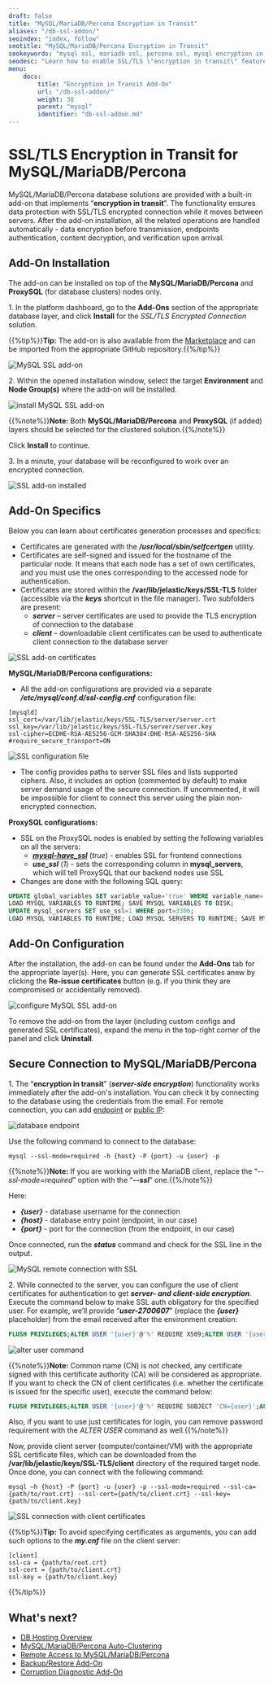 ```yaml
---
draft: false
title: "MySQL/MariaDB/Percona Encryption in Transit"
aliases: "/db-ssl-addon/"
seoindex: "index, follow"
seotitle: "MySQL/MariaDB/Percona Encryption in Transit"
seokeywords: "mysql ssl, mariadb ssl, percona ssl, mysql encryption in transit, mariadb encryption in transit, percona encryption in transit, mysql encryption, mariadb ssl encryption, percona ssl addon"
seodesc: "Learn how to enable SSL/TLS \"encryption in transit\" feature for the MySQL/MariaDB/Percona databases in the Virtuozzo Application Platform."
menu:
    docs:
        title: "Encryption in Transit Add-On"
        url: "/db-ssl-addon/"
        weight: 38
        parent: "mysql"
        identifier: "db-ssl-addon.md"
---
```


# SSL/TLS Encryption in Transit for MySQL/MariaDB/Percona

MySQL/MariaDB/Percona database solutions are provided with a built-in add-on that implements “**encryption in transit**”. The functionality ensures data protection with SSL/TLS encrypted connection while it moves between servers. After the add-on installation, all the related operations are handled automatically - data encryption before transmission, endpoints authentication, content decryption, and verification upon arrival.


## Add-On Installation

The add-on can be installed on top of the **MySQL/MariaDB/Percona** and **ProxySQL** (for database clusters) nodes only.

1\. In the platform dashboard, go to the **Add-Ons** section of the appropriate database layer, and click **Install** for the *SSL/TLS Encrypted Connection* solution.

{{%tip%}}**Tip:** The add-on is also available from the [Marketplace](/marketplace/) and can be imported from the appropriate GitHub repository.{{%/tip%}}

![MySQL SSL add-on](01-mysql-ssl-addon.png)

2\. Within the opened installation window, select the target **Environment** and **Node Group(s)** where the add-on will be installed.

![install MySQL SSL add-on](02-install-mysql-ssl-addon.png)

{{%note%}}**Note:** Both **MySQL/MariaDB/Percona** and **ProxySQL** (if added) layers should be selected for the clustered solution.{{%/note%}}

Click **Install** to continue.

3\. In a minute, your database will be reconfigured to work over an encrypted connection.

![SSL add-on installed](03-ssl-addon-installed.png)


## Add-On Specifics

Below you can learn about certificates generation processes and specifics:

- Certificates are generated with the ***/usr/local/sbin/selfcertgen*** utility.
- Certificates are self-signed and issued for the hostname of the particular node. It means that each node has a set of own certificates, and you must use the ones corresponding to the accessed node for authentication.
- Certificates are stored within the **/var/lib/jelastic/keys/SSL-TLS** folder (accessible via the ***keys*** shortcut in the file manager). Two subfolders are present:
  - ***server*** – server certificates are used to provide the TLS encryption of connection to the database
  - ***client*** – downloadable client certificates can be used to authenticate client connection to the database server

![SSL add-on certificates](04-ssl-addon-certificates.png)

**MySQL/MariaDB/Percona configurations:**

- All the add-on configurations are provided via a separate ***/etc/mysql/conf.d/ssl-config.cnf*** configuration file:

```
[mysqld]
ssl_cert=/var/lib/jelastic/keys/SSL-TLS/server/server.crt
ssl_key=/var/lib/jelastic/keys/SSL-TLS/server/server.key
ssl-cipher=ECDHE-RSA-AES256-GCM-SHA384:DHE-RSA-AES256-SHA
#require_secure_transport=ON
```

![SSL configuration file](05-ssl-configuration-file.png)

- The config provides paths to server SSL files and lists supported ciphers. Also, it includes an option (commented by default) to make server demand usage of the secure connection. If uncommented, it will be impossible for client to connect this server using the plain non-encrypted connection.

**ProxySQL configurations:**

- SSL on the ProxySQL nodes is enabled by setting the following variables on all the servers:
  - ***[mysql-have_ssl](https://proxysql.com/documentation/global-variables/mysql-variables/#mysql-have_ssl)*** (*true*) - enables SSL for frontend connections
  - ***use_ssl*** (*1*) - sets the corresponding column in **mysql_servers**, which will tell ProxySQL that our backend nodes use SSL
- Changes are done with the following SQL query:

```sql
UPDATE global_variables SET variable_value='true' WHERE variable_name='mysql-have_ssl';
LOAD MYSQL VARIABLES TO RUNTIME; SAVE MYSQL VARIABLES TO DISK;
UPDATE mysql_servers SET use_ssl=1 WHERE port=3306;
LOAD MYSQL VARIABLES TO RUNTIME; LOAD MYSQL SERVERS TO RUNTIME; SAVE MYSQL SERVERS TO DISK;
```


## Add-On Configuration

After the installation, the add-on can be found under the **Add-Ons** tab for the appropriate layer(s). Here, you can generate SSL certificates anew by clicking the **Re-issue certificates** button (e.g. if you think they are compromised or accidentally removed).

![configure MySQL SSL add-on](06-configure-mysql-ssl-addon.png)

To remove the add-on from the layer (including custom configs and generated SSL certificates), expand the menu in the top-right corner of the panel and click **Uninstall**.


## Secure Connection to MySQL/MariaDB/Percona

1\. The “**encryption in transit**” (***server-side encryption***) functionality works immediately after the add-on's installation. You can check it by connecting to the database using the credentials from the email. For remote connection, you can add [endpoint](/endpoints/) or [public IP](/public-ip/):

![database endpoint](07-database-endpoint.png)

Use the following command to connect to the database:

```
mysql --ssl-mode=required -h {host} -P {port} -u {user} -p
```

{{%note%}}**Note:** If you are working with the MariaDB client, replace the “*-\-ssl-mode=required*” option with the “***-\-ssl***” one.{{%/note%}}

Here:

- ***{user}*** - database username for the connection
- ***{host}*** - database entry point (endpoint, in our case)
- ***{port}*** - port for the connection (from the endpoint, in our case)

Once connected, run the ***status*** command and check for the SSL line in the output.

![MySQL remote connection with SSL](08-mysql-remote-connection-with-ssl.png)

2\. While connected to the server, you can configure the use of client certificates for authentication to get ***server- and client-side encryption***. Execute the command below to make SSL auth obligatory for the specified user. For example, we’ll provide “***user-2700607***” (replace the ***{user}*** placeholder) from the email received after the environment creation:

```sql
FLUSH PRIVILEGES;ALTER USER '{user}'@'%' REQUIRE X509;ALTER USER '{user}'@'localhost' REQUIRE X509;FLUSH PRIVILEGES;
```

![alter user command](09-alter-user-command.png)

{{%note%}}**Note:** Common name (CN) is not checked, any certificate signed with this certificate authority (CA) will be considered as appropriate. If you want to check the CN of client certificates (i.e. whether the certificate is issued for the specific user), execute the command below:

```sql
FLUSH PRIVILEGES;ALTER USER '{user}'@'%' REQUIRE SUBJECT 'CN={user}';ALTER USER '{user}'@'localhost' REQUIRE SUBJECT 'CN={user}';FLUSH PRIVILEGES;
```

Also, if you want to use just certificates for login, you can remove password requirement with the *ALTER USER* command as well.{{%/note%}}

Now, provide client server (computer/container/VM) with the appropriate SSL certificate files, which can be downloaded from the **/var/lib/jelastic/keys/SSL-TLS/client** directory of the required target node. Once done, you can connect with the following command:

```
mysql –h {host} -P {port} -u {user} -p --ssl-mode=required --ssl-ca={path/to/root.crt} --ssl-cert={path/to/client.crt} --ssl-key={path/to/client.key}
```

![SSL connection with client certificates](10-ssl-connection-with-client-certificates.png)

{{%tip%}}**Tip:** To avoid specifying certificates as arguments, you can add such options to the ***my.cnf*** file on the client server:

```
[client]
ssl-ca = {path/to/root.crt}
ssl-cert = {path/to/client.crt}
ssl-key = {path/to/client.key}
```
{{%/tip%}}


## What's next?

- [DB Hosting Overview](/database-hosting/)
- [MySQL/MariaDB/Percona Auto-Clustering](/db-auto-clustering/)
- [Remote Access to MySQL/MariaDB/Percona](/remote-access-mysql/)
- [Backup/Restore Add-On](/db-backup-restore-addon/)
- [Corruption Diagnostic Add-On](/db-corruption-diagnostic-addon/)